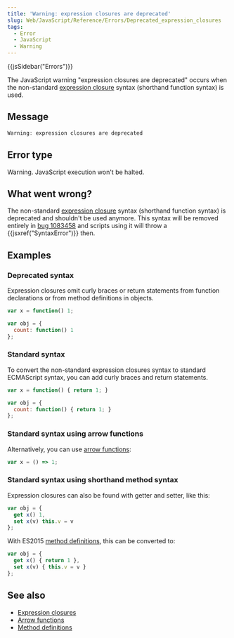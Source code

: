 ```yaml
---
title: 'Warning: expression closures are deprecated'
slug: Web/JavaScript/Reference/Errors/Deprecated_expression_closures
tags:
  - Error
  - JavaScript
  - Warning
---
```

{{jsSidebar("Errors")}}

The JavaScript warning "expression closures are deprecated" occurs when the
non-standard
[expression closure](/en-US/docs/Web/JavaScript/Reference/Operators/Expression_closures)
syntax (shorthand function syntax) is used.

## Message

```js
Warning: expression closures are deprecated
```

## Error type

Warning. JavaScript execution won't be halted.

## What went wrong?

The non-standard
[expression closure](/en-US/docs/Web/JavaScript/Reference/Operators/Expression_closures)
syntax (shorthand function syntax) is deprecated and shouldn't be used anymore.
This syntax will be removed entirely in
[bug 1083458](https://bugzilla.mozilla.org/show_bug.cgi?id=1083458) and scripts
using it will throw a {{jsxref("SyntaxError")}} then.

## Examples

### Deprecated syntax

Expression closures omit curly braces or return statements from function
declarations or from method definitions in objects.

```js example-bad
var x = function() 1;

var obj = {
  count: function() 1
};
```

### Standard syntax

To convert the non-standard expression closures syntax to standard ECMAScript
syntax, you can add curly braces and return statements.

```js example-good
var x = function() { return 1; }

var obj = {
  count: function() { return 1; }
};
```

### Standard syntax using arrow functions

Alternatively, you can use
[arrow functions](/en-US/docs/Web/JavaScript/Reference/Functions/Arrow_functions):

```js example-good
var x = () => 1;
```

### Standard syntax using shorthand method syntax

Expression closures can also be found with getter and setter, like this:

```js example-bad
var obj = {
  get x() 1,
  set x(v) this.v = v
};
```

With ES2015
[method definitions](/en-US/docs/Web/JavaScript/Reference/Functions/Method_definitions),
this can be converted to:

```js example-good
var obj = {
  get x() { return 1 },
  set x(v) { this.v = v }
};
```

## See also

- [Expression closures](/en-US/docs/Web/JavaScript/Reference/Operators/Expression_closures)
- [Arrow functions](/en-US/docs/Web/JavaScript/Reference/Functions/Arrow_functions)
- [Method definitions](/en-US/docs/Web/JavaScript/Reference/Functions/Method_definitions)
